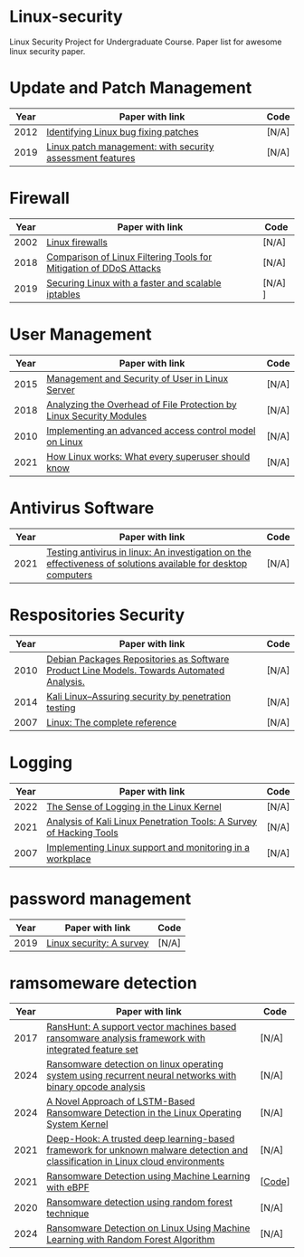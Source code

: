 # Linux-security
Linux Security Project for Undergraduate Course.
Paper list for awesome linux security paper.
# Update and Patch Management
| Year | Paper with link                                              | Code                                                         |
| :--: | ------------------------------------------------------------ | ------------------------------------------------------------ |
| 2012 | [Identifying Linux bug fixing patches](https://ieeexplore.ieee.org/abstract/document/6227176) |   [N/A]            |
| 2019 | [Linux patch management: with security assessment features](https://eprints.soton.ac.uk/433023/) |   [N/A]            |

# Firewall
| Year | Paper with link                                              | Code                                                         |
| :--: | ------------------------------------------------------------ | ------------------------------------------------------------ |
| 2002 | [Linux firewalls](https://books.google.com.hk/books?hl=zh-CN&lr=&id=rIWkyUYBsCwC&oi=fnd&pg=PA1&dq=Linux+firewalls&ots=AJKLoKxFNe&sig=1_BQ2WH6Gdco79xVL3Vf3_AXkeY&redir_esc=y#v=onepage&q=Linux%20firewalls&f=false) |  [N/A]         |
| 2018 | [Comparison of Linux Filtering Tools for Mitigation of DDoS Attacks](https://ieeexplore.ieee.org/abstract/document/8441309) |  [N/A]           |
| 2019 | [Securing Linux with a faster and scalable iptables](https://dl.acm.org/doi/abs/10.1145/3371927.3371929) | [N/A]  ]          |
# User Management
| Year | Paper with link                                              | Code                                                         |
| :--: | ------------------------------------------------------------ | ------------------------------------------------------------ |
| 2015 | [Management and Security of User in Linux Server](https://koreascience.kr/article/JAKO201503334698850.page) |  [N/A]            |
| 2018 | [Analyzing the Overhead of File Protection by Linux Security Modules](https://dl.acm.org/doi/abs/10.1145/3433210.3453078) |  [N/A]            |
| 2010 | [Implementing an advanced access control model on Linux](extension://mjdgandcagmikhlbjnilkmfnjeamfikk/https://citeseerx.ist.psu.edu/document?repid=rep1&type=pdf&doi=6d643fee833b7cf1db33b53fa2a6d96a217a3170#page=19) |  [N/A]           |
| 2021 | [How Linux works: What every superuser should know](https://books.google.com.hk/books?hl=zh-CN&lr=&id=73okEAAAQBAJ&oi=fnd&pg=PR21&dq=What+every+superuser+should+know&ots=Q6qNvkNLPO&sig=h6fxxiUcFW3UBN_KPJjHqqdJQ_o&redir_esc=y#v=onepage&q=What%20every%20superuser%20should%20know&f=false) |  [N/A]         |
# Antivirus Software
| Year | Paper with link                                              | Code                                                         |
| :--: | ------------------------------------------------------------ | ------------------------------------------------------------ |
| 2021 | [Testing antivirus in linux: An investigation on the effectiveness of solutions available for desktop computers](extension://mjdgandcagmikhlbjnilkmfnjeamfikk/https://www.royalholloway.ac.uk/media/16565/techreport-giusepperaffa.pdf) |  [N/A]          |
# Respositories Security
| Year | Paper with link                                              | Code                                                         |
| :--: | ------------------------------------------------------------ | ------------------------------------------------------------ |
| 2010 | [Debian Packages Repositories as Software Product Line Models. Towards Automated Analysis.](https://www.researchgate.net/profile/Jose-Galindo-14/publication/221474623_Debian_Packages_Repositories_as_Software_Product_Line_Models_Towards_Automated_Analysis/links/0c9605193e130a5671000000/Debian-Packages-Repositories-as-Software-Product-Line-Models-Towards-Automated-Analysis.pdf) |  [N/A]          |
| 2014 | [Kali Linux–Assuring security by penetration testing](https://books.google.com.hk/books?hl=zh-CN&lr=&id=QcBGAwAAQBAJ&oi=fnd&pg=PT14&dq=Kali+Linux%E2%80%93Assuring+security+by+penetration+testing&ots=s82U_kRc4c&sig=Y_5DLAyGzxciD5msY_-7EqaS3es&redir_esc=y#v=onepage&q=Kali%20Linux%E2%80%93Assuring%20security%20by%20penetration%20testing&f=false) |  [N/A]           |
| 2007 | [Linux: The complete reference](https://dl.acm.org/doi/abs/10.5555/1208303) |  [N/A]         |
# Logging
| Year | Paper with link                                              | Code                                                         |
| :--: | ------------------------------------------------------------ | ------------------------------------------------------------ |
| 2022 | [The Sense of Logging in the Linux Kernel](https://arxiv.org/abs/2208.06640) |  [N/A]            |
| 2021 | [Analysis of Kali Linux Penetration Tools: A Survey of Hacking Tools](https://ieeexplore.ieee.org/abstract/document/9698572) | [N/A]          |
| 2007 | [Implementing Linux support and monitoring in a workplace](https://www.theseus.fi/handle/10024/167263) |  [N/A]           |
# password management
| Year | Paper with link                                              | Code                                                         |
| :--: | ------------------------------------------------------------ | ------------------------------------------------------------ |
| 2019 | [Linux security: A survey](https://ieeexplore.ieee.org/abstract/document/8834112) |  [N/A]           |
# ramsomeware detection
| Year | Paper with link                                              | Code                                                         |
| :--: | ------------------------------------------------------------ | ------------------------------------------------------------ |
| 2017 | [RansHunt: A support vector machines based ransomware analysis framework with integrated feature set](https://ieeexplore.ieee.org/abstract/document/8281835) |  [N/A]           |
| 2024 | [Ransomware detection on linux operating system using recurrent neural networks with binary opcode analysis](https://osf.io/preprints/osf/vzk3d) | [N/A]          |
| 2024 | [A Novel Approach of LSTM-Based Ransomware Detection in the Linux Operating System Kernel](https://www.techrxiv.org/doi/full/10.36227/techrxiv.172671742.26785099) |  [N/A]         |
| 2021 | [Deep-Hook: A trusted deep learning-based framework for unknown malware detection and classification in Linux cloud environments](https://www.sciencedirect.com/science/article/pii/S0893608021003695) | [N/A]          |
| 2021 | [Ransomware Detection using Machine Learning with eBPF](extension://mjdgandcagmikhlbjnilkmfnjeamfikk/https://ebpfangel.philippart.me/Ransomware_Detection_using_Machine_Learning_with_eBPF.pdf) |  [[Code]([https://github.com/jihan4431/CAP](https://github.com/TomasPhilippart/ebpfangel))]          |
| 2020 | [Ransomware detection using random forest technique](https://www.sciencedirect.com/science/article/pii/S2405959520304756) | [N/A]          |
| 2024 | [Ransomware Detection on Linux Using Machine Learning with Random Forest Algorithm](https://www.techrxiv.org/doi/full/10.36227/techrxiv.171778770.06550236) |  [N/A]           |




